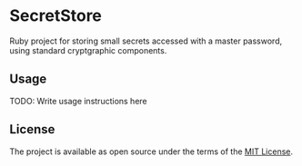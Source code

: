 # SecretStore

Ruby project for storing small secrets accessed with a master password, using standard cryptgraphic components.

## Usage

TODO: Write usage instructions here

## License

The project is available as open source under the terms of the [MIT License](http://opensource.org/licenses/MIT).
